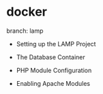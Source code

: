 # docker

branch: lamp

- Setting up the LAMP Project

- The Database Container

- PHP Module Configuration

- Enabling Apache Modules